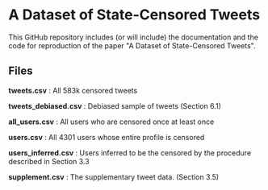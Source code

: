 # A Dataset of State-Censored Tweets
This GitHub repository includes (or will include) the documentation and the code for reproduction of the paper "A Dataset of State-Censored Tweets".

## Files
**tweets.csv** : All 583k censored tweets

**tweets_debiased.csv** : Debiased sample of tweets (Section 6.1)

**all_users.csv** : All users who are censored once at least once

**users.csv** : All 4301 users whose entire profile is censored

**users_inferred.csv** : Users inferred to be the censored by the procedure described in Section 3.3

**supplement.csv** : The supplementary tweet data. (Section 3.5)
